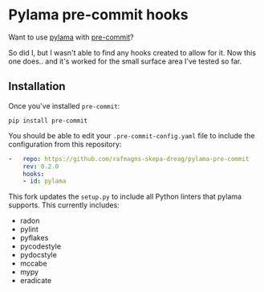 # Pylama pre-commit hooks

Want to use [pylama](https://github.com/klen/pylama) with [pre-commit](https://pre-commit.com/)?

So did I, but I wasn't able to find any hooks created to allow for it.  Now this one does.. and it's worked for the small surface area I've tested so far.

## Installation

Once you've installed `pre-commit`:

```shell
pip install pre-commit
```

You should be able to edit your `.pre-commit-config.yaml` file to include the configuration from this repository:

```yaml
-   repo: https://github.com/rafmagns-skepa-dreag/pylama-pre-commit
    rev: 0.2.0
    hooks:
    - id: pylama
```

This fork updates the `setup.py` to include all Python linters that pylama supports.
This currently includes:
* radon
* pylint
* pyflakes
* pycodestyle
* pydocstyle
* mccabe
* mypy
* eradicate

